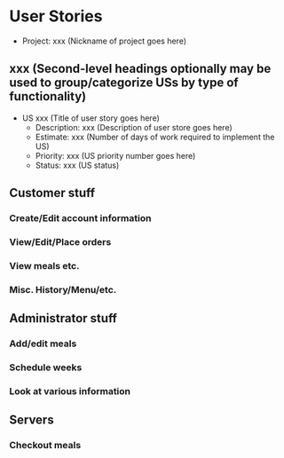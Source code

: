 # User Stories

- Project: xxx (Nickname of project goes here)

## xxx (Second-level headings optionally may be used to group/categorize USs by type of functionality)

- US xxx (Title of user story goes here)
  - Description: xxx (Description of user store goes here)
  - Estimate: xxx (Number of days of work required to implement the US)
  - Priority: xxx (US priority number goes here)
  - Status: xxx (US status)

## Customer stuff

### Create/Edit account information

### View/Edit/Place orders

### View meals etc.

### Misc. History/Menu/etc.

## Administrator stuff

### Add/edit meals

### Schedule weeks

### Look at various information 

## Servers

### Checkout meals